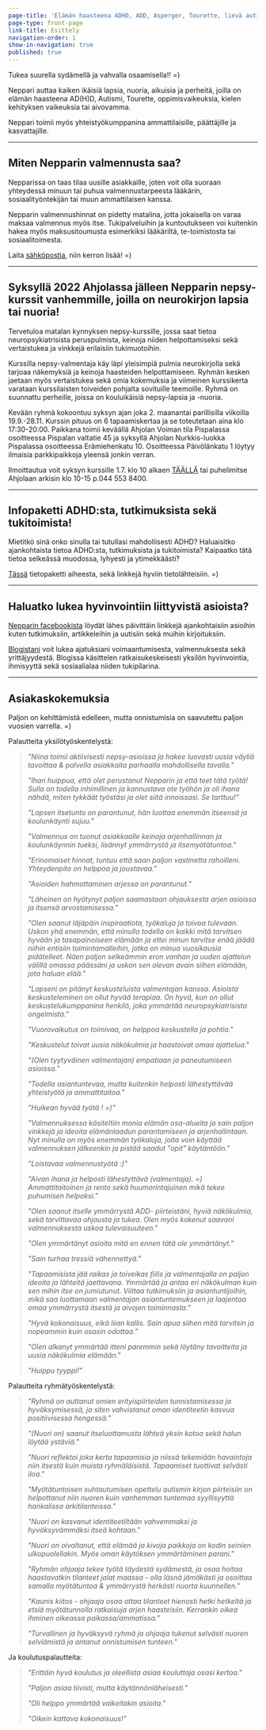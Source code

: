 ```yaml
---
page-title: 'Elämän haasteena ADHD, ADD, Asperger, Tourette, lievä autismi?'
page-type: front-page
link-title: Esittely
navigation-order: 1
show-in-navigation: true
published: true
---
```













Tukea suurella sydämellä ja vahvalla osaamisella!! =)

Neppari auttaa kaiken ikäisiä lapsia, nuoria, aikuisia ja perheitä, joilla on elämän haasteena AD(H)D, Autismi, Tourette, oppimisvaikeuksia, kielen kehityksen vaikeuksia tai aivovamma. 

Neppari toimii myös yhteistyökumppanina ammattilaisille, päättäjille ja kasvattajille.

___

## Miten Nepparin valmennusta saa?

Nepparissa on taas tilaa uusille asiakkaille, joten voit olla suoraan yhteydessä minuun tai puhua valmennustarpeesta lääkärin, sosiaalityöntekijän tai muun ammattilaisen kanssa.

Nepparin valmennushinnat on pidetty matalina, jotta jokaisella on varaa maksaa valmennus myös itse. Tukipalveluihin ja kuntoutukseen voi kuitenkin hakea myös maksusitoumusta esimerkiksi lääkäriltä, te-toimistosta tai sosiaalitoimesta.

Laita [sähköpostia](/ota-yhteytta), niin kerron lisää! =)

___

##  Syksyllä 2022 Ahjolassa jälleen Nepparin nepsy-kurssit vanhemmille, joilla on neurokirjon lapsia tai nuoria!  

Tervetuloa matalan kynnyksen nepsy-kurssille, jossa saat tietoa neuropsykiatrisista peruspulmista, keinoja niiden helpottamiseksi sekä vertaistukea ja vinkkejä erilaisiin tukimuotoihin. 

Kurssilla nepsy-valmentaja käy läpi yleisimpiä pulmia neurokirjolla sekä tarjoaa näkemyksiä ja keinoja haasteiden helpottamiseen. Ryhmän kesken jaetaan myös vertaistukea sekä omia kokemuksia ja viimeinen kurssikerta varataan kurssilaisten toiveiden pohjalta sovituille teemoille. Ryhmä on suunnattu perheille, joissa on kouluikäisiä nepsy-lapsia ja -nuoria.

Kevään ryhmä kokoontuu syksyn ajan joka 2. maanantai parillisilla viikoilla 19.9.-28.11. Kurssin pituus on 6 tapaamiskertaa ja se toteutetaan aina klo 17:30-20:00. Paikkana toimii keväällä Ahjolan Voiman tila Pispalassa osoitteessa Pispalan valtatie 45 ja syksyllä Ahjolan Nurkkis-luokka Pispalassa osoitteessa Erämiehenkatu 10. Osoitteessa Päivölänkatu 1 löytyy ilmaisia parkkipaikkoja yleensä jonkin verran.

Ilmoittautua voit syksyn kurssille 1.7. klo 10 alkaen [TÄÄLLÄ](https://opistopalvelut.fi/ahjola/course.php?l=fi&t=25916) tai puhelimitse Ahjolaan arkisin klo 10-15 p.044 553 8400.

___

## Infopaketti ADHD:sta, tutkimuksista sekä tukitoimista!

Mietitkö sinä onko sinulla tai tutullasi mahdollisesti ADHD?
Haluaisitko ajankohtaista tietoa ADHD:sta, tutkimuksista ja tukitoimista?
Kaipaatko tätä tietoa selkeässä muodossa, lyhyesti ja ytimekkäästi?

[Tässä](/pieni-adhd-infopaketti) tietopaketti aiheesta, sekä linkkejä hyviin tietolähteisiin. =)

___

## Haluatko lukea hyvinvointiin liittyvistä asioista?

[Nepparin facebookista](https://facebook.com/valmennuskeskus.neppari) löydät lähes päivittäin linkkejä ajankohtaisiin asioihin kuten tutkimuksiin, artikkeleihin ja uutisiin sekä muihin kirjoituksiin.

[Blogistani](/blogi) voit lukea ajatuksiani voimaantumisesta, valmennuksesta sekä yrittäjyydestä. Blogissa käsittelen ratkaisukeskeisesti yksilön hyvinvointia, ihmisyyttä sekä sosiaalialaa niiden tukipilarina.

___

## Asiakaskokemuksia

Paljon on kehittämistä edelleen, mutta onnistumisia on saavutettu paljon vuosien varrella. =)

Palautteita yksilötyöskentelystä:

> _"Niina toimii aktiivisesti nepsy-asioissa ja hakee luovasti uusia väyliä tavoittaa & palvella  asiakkaita parhaalla mahdollisella tavalla."_
>
>_"Ihan huippua, että olet perustanut Nepparin ja että teet tätä työtä! Sulla on todella inhimillinen ja kannustava ote työhön ja oli ihana nähdä, miten tykkäät työstäsi ja olet siitä innoissasi. Se tarttuu!"_
>
> _"Lapsen itsetunto on parantunut, hän luottaa enemmän itseensä ja koulunkäynti sujuu."_
>
> _"Valmennus on tuonut asiakkaalle keinoja arjenhallinnan ja koulunkäynnin tueksi, lisännyt ymmärrystä ja itsemyötätuntoa."_
>
>_"Erinomaiset hinnat, tuntuu että saan paljon vastinetta rahoilleni. Yhteydenpito on helppoa ja joustavaa."_
>
> _"Asioiden hahmottaminen arjessa on parantunut."_
>
> _"Läheinen on hyötynyt paljon saamastaan ohjauksesta arjen asioissa ja itsensä arvostamisessa."_
>
>_"Olen saanut läjäpäin inspiraatiota, työkaluja ja toivoa tulevaan. Uskon yhä enemmän, että minulla todella on kaikki mitä tarvitsen hyvään ja tasapainoiseen elämään ja ettei minun tarvitse enää jäädä niihin entisiin toimintamalleihin, jotka on minua vuosikausia pidätelleet. Näen paljon selkeämmin eron vanhan ja uuden ajattelun välillä omassa päässäni ja uskon sen olevan avain siihen elämään, jota haluan elää."_
>
> _"Lapseni on pitänyt keskusteluista valmentajan kanssa. Asioista keskusteleminen on ollut hyvää terapiaa. On hyvä, kun on  ollut keskustelukumppanina henkilö, joka ymmärtää neuropsykiatrisista ongelmista."_
>
> _"Vuorovaikutus on toimivaa, on helppoa keskustella ja pohtia."_
>
>_"Keskustelut toivat uusia näkökulmia ja haastoivat omaa ajattelua."_
>
> _"(Olen tyytyväinen valmentajan) empatiaan ja paneutumiseen asioissa."_
>
> _"Todella asiantuntevaa, mutta kuitenkin helposti lähestyttävää yhteistyötä ja ammattitaitoa."_
>
> _"Huikean hyvää työtä ! =)"_
>
>_"Valmennuksessa käsiteltiin monia elämän osa-alueita ja sain paljon vinkkejä ja ideoita elämänlaadun parantamiseen ja arjenhallintaan. Nyt minulla on myös enemmän työkaluja, joita voin käyttää valmennuksen jälkeenkin ja pistää saadut "opit" käytäntöön."_
>
> _"Loistavaa valmennustyötä :)"_
>
> _"Aivan ihana ja helposti lähestyttävä (valmentaja). =) Ammattitaitoinen ja rento sekä huumorintajuinen mikä tekee puhumisen helpoksi."_
>
> _"Olen saanut itselle ymmärrystä ADD- piirteistäni, hyviä näkökulmia, sekä tarvittavaa ohjausta ja tukea. Olen myös kokenut saavani valmennuksesta uskoa tulevaisuuteen."_
>
> _"Olen ymmärtänyt asioita mitä en ennen tätä ole ymmärtänyt."_
>
> _"Sain turhaa tressiä vähennettyä."_
>
>_"Tapaamisista jää raikas ja toiveikas fiilis ja valmentajalla on paljon ideoita ja lähteitä jaettavana. Ymmärtää ja antaa eri näkökulman kuin sen mihin itse on jumiutunut. Viittaa tutkimuksiin ja asiantuntijoihin, mikä saa luottamaan valmentajan asiantuntemukseen ja laajentaa omaa ymmärrystä itsestä ja aivojen toiminnasta."_
>
> _"Hyvä kokonaisuus, eikä liian kallis. Sain apua siihen mitä tarvitsin ja nopeammin kuin osasin odottaa."_
>
>_"Olen alkanyt ymmärtää itteni paremmin sekä löytäny tavoitteita ja uusia näkökulmia elämään."_
>
> _"Huippu tyyppi!"_

Palautteita ryhmätyöskentelystä:

> _"Ryhmä on auttanut omien erityispiirteiden tunnistamisessa ja hyväksymisessä, ja siten vahvistanut oman identiteetin kasvua positiivisessa hengessä."_
>
> _"(Nuori on) saanut itseluottamusta lähteä yksin kotoa sekä halun löytää ystäviä."_
>
> _"Nuori reflektoi joka kerta tapaamisia ja niissä tekemiään havaintoja niin itsestä kuin muista ryhmäläisistä. Tapaamiset tuottivat selvästi iloa."_
>
> _"Myötätuntoisen suhtautumisen opettelu autismin kirjon piirteisiin on helpottanut niin nuoren kuin vanhemman tuntemaa syyllisyyttä hankalissa arkitilanteissa."_
>
> _"Nuori on kasvanut identiteetiltään vahvemmaksi ja hyväksyvämmäksi itseä kohtaan."_
>
> _"Nuori on oivaltanut, että elämää ja kivoja paikkoja on kodin seinien ulkopuolellakin. Myös oman käytöksen ymmärtäminen parani."_
>
> _"Ryhmän ohjaaja tekee työtä täydestä sydämestä, ja osaa hoitaa haastavatkin tilanteet jalat maassa - olla läsnä jämäkästi ja osoittaa samalla myötätuntoa & ymmärrystä herkästi nuorta kuunnellen."_
>
> _"Kaunis kiitos - ohjaaja osaa ottaa tilanteet hienosti hetki hetkeltä ja etsiä myötätunnolla ratkaisuja arjen haasteisiin. Kerrankin oikea ihminen oikeassa paikassa/ammatissa."_
>
> _"Turvallinen ja hyväksyvä ryhmä ja ohjaaja tukenut selvästi nuoren selviämistä ja antanut onnistumisen tunteen."_

Ja koulutuspalautteita:

> _"Erittäin hyvä koulutus ja oleellista asiaa kouluttaja osasi kertoa."_
>
> _"Paljon asiaa tiivisti, mutta käytännönläheisesti."_
>
> _"Oli helppo ymmärtää vaikeitakin asioita."_
>
> _"Oikein kattava kokonaisuus!"_
